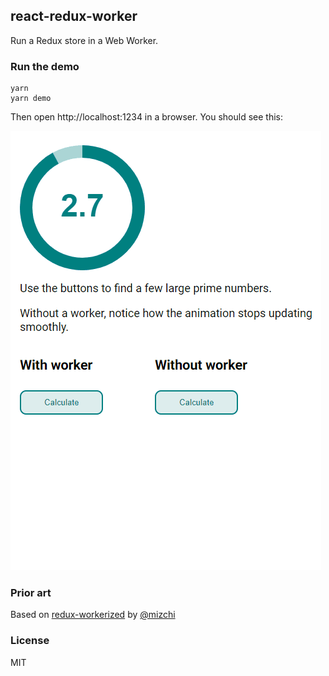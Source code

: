 ## react-redux-worker

Run a Redux store in a Web Worker.

### Run the demo

```
yarn
yarn demo
```

Then open http://localhost:1234 in a browser. You should see this:

![demo](./img/demo.gif)

### Prior art

Based on [redux-workerized](https://github.com/mizchi/redux-workerized) by [@mizchi](https://github.com/mizchi/)

### License

MIT
